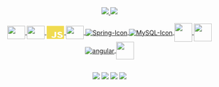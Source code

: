 
<div align="center">
  <a href="https://github.com/iamnathalia">
  <img height="150em" src="https://github-readme-stats.vercel.app/api?username=iamnathalia&show_icons=true&theme=dracula&include_all_commits=true&count_private=true"/>
  <img height="150em" src="https://github-readme-stats.vercel.app/api/top-langs/?username=iamnathalia&layout=compact&langs_count=7&theme=dracula"/>
</div>
  
  <div align="center" style="display: inline_block"><br>
  
  <img align="center" height="30" width="40" src="https://cdn.jsdelivr.net/gh/devicons/devicon/icons/java/java-original.svg" />
  <img align="center" height="30" width="40" src="https://cdn.jsdelivr.net/gh/devicons/devicon/icons/git/git-original.svg" /> 
  <img align="center" alt="Rafa-Js" height="30" width="40" src="https://raw.githubusercontent.com/devicons/devicon/master/icons/javascript/javascript-plain.svg" />
  <img align="center" height="30" width="40" src="https://cdn.jsdelivr.net/gh/devicons/devicon/icons/vscode/vscode-original.svg" />
  <img align="center" alt="Spring-Icon" height="40" width="40" src="https://1.bp.blogspot.com/-trIS3Iz94SE/YIr3iwBC23I/AAAAAAAAtVQ/oieBThHJU3wPJkGOATDSvi6RySwlowM5ACLcBGAsYHQ/s452/spring-logo.png" />
  <img align="center" alt="MySQL-Icon" height="30" width="30" src="https://user-images.githubusercontent.com/99620798/166682462-76618dc2-e131-435b-b587-06a62825c864.png" />
  <img align="center" height="42" width="40" src="https://user-images.githubusercontent.com/7853266/44114706-9c72dd08-9fd1-11e8-8d9d-6d9d651c75ad.png" />
  <img align="center" height="40" width="40" src="https://user-images.githubusercontent.com/99620798/166682761-a62e766f-9b07-4dfc-853a-6747f7c33a34.png" />
  <img align="center" alt="angular" height="40" width="40" src="https://cdn.jsdelivr.net/gh/devicons/devicon/icons/angularjs/angularjs-original.svg" />
  <img align="center" height="40" width="40" src="https://user-images.githubusercontent.com/99620798/166684071-ad24ece4-1c94-4ce0-8db2-6c5202e9e644.png" />

    
</div>
    
##    
 
 <div align="center">
   
   <a href="https://www.instagram.com/slnath/" target="_blank"><img src="https://img.shields.io/badge/-Instagram-%23E4405F?style=for-the-badge&logo=instagram&logoColor=white" target="_blank"></a> 
   <a href="https://www.twitch.tv/heycookiiee" target="_blank"><img src="https://img.shields.io/badge/Twitch-9146FF?style=for-the-badge&logo=twitch&logoColor=white" target="_blank"></a> 
   <a href="https://www.linkedin.com/in/limanathaliasousa/-45875016a" target="_blank"><img src="https://img.shields.io/badge/-LinkedIn-%230077B5?style=for-the-badge&logo=linkedin&logoColor=white" target="_blank"></a> 
  <a href = "mailto:hinathalia@protonmail.com"><img src="https://img.shields.io/badge/ProtonMail-8B89CC?style=for-the-badge&logo=protonmail&logoColor=white" target="_blank"></a>
   
 </div>
    
    
    
    

